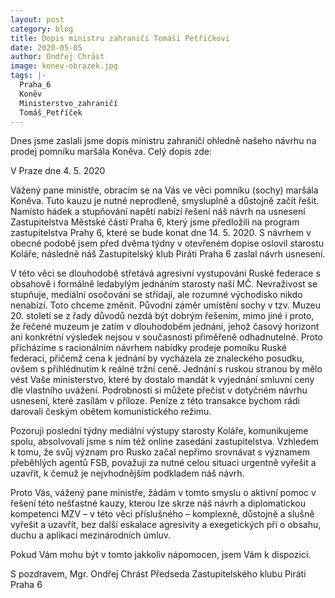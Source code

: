 ```yaml
---
layout: post
category: blog
title: Dopis ministru zahraničí Tomáši Petříčkovi 
date: 2020-05-05
author: Ondřej Chrást
image: konev-obrazek.jpg
tags: |-
  Praha_6
  Koněv
  Ministerstvo_zahraničí
  Tomáš_Petříček
---
```

Dnes jsme zaslali jsme dopis ministru zahraničí ohledně našeho návrhu na prodej pomníku maršála Koněva. Celý dopis zde:

V Praze dne 4. 5. 2020

Vážený pane ministře,
obracím se na Vás ve věci pomníku (sochy) maršála Koněva. Tuto kauzu je nutné neprodleně, smysluplně a důstojně začít řešit. Namísto hádek a stupňování napětí nabízí řešení náš návrh na usnesení Zastupitelstva Městské části Praha 6, který jsme předložili na program zastupitelstva Prahy 6, které se bude konat dne 14. 5. 2020. S návrhem v  obecné podobě jsem před dvěma týdny v otevřeném dopise oslovil starostu Koláře, následně náš Zastupitelský klub Piráti Praha 6 zaslal návrh usnesení.

V této věci se dlouhodobě střetává agresivní vystupování Ruské federace s obsahově i formálně ledabylým jednáním starosty naší MČ. Nevraživost se stupňuje, mediální osočování se střídají, ale rozumné východisko nikdo nenabízí. Toto chceme změnit. Původní záměr umístění sochy v tzv. Muzeu 20. století se z řady důvodů nezdá být dobrým řešením, mimo jiné i proto, že řečené muzeum je zatím v dlouhodobém jednání, jehož časový horizont ani konkrétní výsledek nejsou v současnosti přiměřeně odhadnutelné. Proto přicházíme s racionálním návrhem nabídky prodeje pomníku Ruské federaci, přičemž cena k jednání by vycházela ze znaleckého posudku, ovšem s přihlédnutím k reálné tržní ceně. Jednání s ruskou stranou by mělo vést Vaše ministerstvo, které by dostalo mandát k vyjednání smluvní ceny dle vlastního uvážení. Podrobnosti si můžete přečíst v dotyčném návrhu usnesení, které zasílám v příloze. Peníze z této transakce bychom rádi darovali českým obětem komunistického režimu. 

Pozoruji poslední týdny mediální výstupy starosty Koláře, komunikujeme spolu, absolvovali jsme s ním též online zasedání zastupitelstva. Vzhledem k tomu, že svůj význam pro Rusko začal nepřímo srovnávat s významem přeběhlých agentů FSB, považuji za nutné celou situaci urgentně vyřešit a uzavřít, k čemuž je nejvhodnějším podkladem náš návrh. 

Proto Vás, vážený pane ministře, žádám v tomto smyslu o aktivní pomoc v řešení této nešťastné kauzy, kterou lze skrze náš návrh a diplomatickou kompetenci MZV – v této věci příslušného –  komplexně, důstojně a slušně vyřešit a uzavřít, bez další eskalace agresivity a exegetických pří o obsahu, duchu a aplikaci mezinárodních úmluv.

Pokud Vám mohu být v tomto jakkoliv nápomocen, jsem Vám k dispozici.

S pozdravem,
							Mgr. Ondřej Chrást
						Předseda Zastupitelského klubu Piráti Praha 6  


